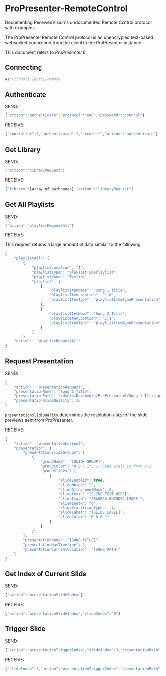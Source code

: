 # ProPresenter-RemoteControl
Documenting RenewedVision's undocumented Remote Control protocol with examples

The ProPresenter Remote Control protocol is an unencrypted text-based websocket connection from the client to the ProPresenter instance.

This document refers to *ProPresenter 6*.

## Connecting

```javascript
ws://[host]:[port]/remote
```

## Authenticate

SEND:

```javascript
{"action":"authenticate","protocol":"600","password":"control"}
```
RECEIVE:

```javascript
{"controller":1,"authenticated":1,"error":"","action":"authenticate"}
```

## Get Library

SEND:

```javascript
{"action":"libraryRequest"}
```

RECEIVE:

```javascript
{"library":[array of pathnames],"action":"libraryRequest"}
```

## Get All Playlists

SEND:

```javascript
{"action":"playlistRequestAll"}
```

RECEIVE:

This request returns a large amount of data similar to the following

```javascript
{
    "playlistAll": [
        {
            "playlistLocation": "1",
            "playlistType": "playlistTypePlaylist",
            "playlistName": "Testing",
            "playlist": [
                {
                    "playlistItemName": "Song 1 Title",
                    "playlistItemLocation": "1:0",
                    "playlistItemType": "playlistItemTypePresentation"
                },
                {
                    "playlistItemName": "Song 2 Title",
                    "playlistItemLocation": "1:1",
                    "playlistItemType": "playlistItemTypePresentation"
                }
            ]
        },
    "action": "playlistRequestAll"
}
```

## Request Presentation

SEND:

```javascript
{
    "action": "presentationRequest",
    "presentationName": "Song 1 Title",
    "presentationPath": "/Users/Documents/ProPresenter6/Song 1 Title.pro6",
    "presentationSlideQuality": 25
}
```

`presentationSlideQuality` determines the resolution / size of the slide previews sent from ProPresenter.

RECEIVE:

```javascript
{
    "action": "presentationCurrent",
    "presentation": {
        "presentationSlideGroups": [
            {
                "groupName": "[SLIDE GROUP]",
                "groupColor": "0 0 0 1", // RGBA scale is from 0-1
                "groupSlides": [
                    {
                        "slideEnabled": true,
                        "slideNotes": "",
                        "slideAttachmentMask": 0,
                        "slideText": "[SLIDE TEXT HERE]",
                        "slideImage": "[BASE64 ENCODED IMAGE]",
                        "slideIndex": "0",
                        "slideTransitionType": -1,
                        "slideLabel": "[SLIDE LABEL]",
                        "slideColor": "0 0 0 1"
                    }
                ]
            },
        ],
        "presentationName": "[SONG TITLE]",
        "presentationHasTimeline": 0,
        "presentationCurrentLocation": "[SONG PATH]"
    }
}
```

## Get Index of Current Slide

SEND:

```javascript
{"action":"presentationSlideIndex"}
```
RECEIVE:

```javascript
{"action":"presentationSlideIndex","slideIndex":"0"}
```
## Trigger Slide

SEND:

```javascript
{"action":"presentationTriggerIndex","slideIndex":3,"presentationPath":"[SLIDE PATH]"}
```

RECEIVE:

```javascript
{"slideIndex":3,"action":"presentationTriggerIndex","presentationPath":"[SLIDE PATH]"}
```
